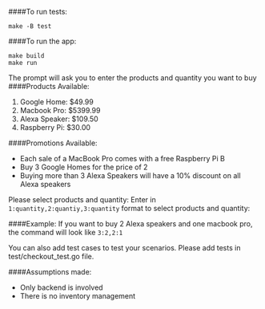 ####To run tests:
```
make -B test
```

####To run the app:
```
make build
make run
```

The prompt will ask you to enter the products and quantity you want to buy
####Products Available:
1. Google Home: $49.99
2. Macbook Pro: $5399.99
3. Alexa Speaker: $109.50
4. Raspberry Pi: $30.00

####Promotions Available:
- Each sale of a MacBook Pro comes with a free Raspberry Pi B
- Buy 3 Google Homes for the price of 2
- Buying more than 3 Alexa Speakers will have a 10% discount on all Alexa speakers

Please select products and quantity:
Enter in ```1:quantity,2:quantiy,3:quantity``` format to select products and quantity:

####Example:
If you want to buy 2 Alexa speakers and one macbook pro, the command will look like
```3:2,2:1```

You can also add test cases to test your scenarios. Please add tests in test/checkout_test.go file.

####Assumptions made:
- Only backend is involved
- There is no inventory management
